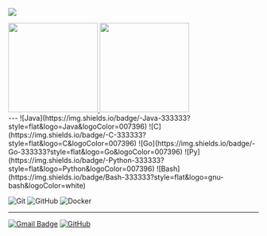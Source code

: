![](https://komarev.com/ghpvc/?username=bluurw&color=006bed)

<div>
  <a href="https://github.com/bluurw" title="Bluurw">
    <img height="180em" src="https://github-readme-stats.vercel.app/api?username=bluurw&theme=dracula&show_icons=true" />
    <img height="180em" src="https://github-readme-stats.vercel.app/api/top-langs/?username=bluurw&theme=dracula&show_icons=true" />
  </a>
</div>
---
![Java](https://img.shields.io/badge/-Java-333333?style=flat&logo=Java&logoColor=007396)
![C](https://img.shields.io/badge/-C-333333?style=flat&logo=C&logoColor=007396)
![Go](https://img.shields.io/badge/-Go-333333?style=flat&logo=Go&logoColor=007396)
![Py](https://img.shields.io/badge/-Python-333333?style=flat&logo=Python&logoColor=007396)
![Bash](https://img.shields.io/badge/Bash-333333?style=flat&logo=gnu-bash&logoColor=white)

![Git](https://img.shields.io/badge/-Git-333333?style=flat&logo=git)
![GitHub](https://img.shields.io/badge/-GitHub-333333?style=flat&logo=github)
![Docker](https://img.shields.io/badge/-Docker-333333?style=flat&logo=docker)

---
[![Gmail Badge](https://img.shields.io/badge/-bluuryface@protonmail.com-006bed?style=flat-square&logo=Gmail&logoColor=white&link=mailto:bluuryface@protonmail.com)](mailto:bluuryface@protonmail.com)
[![GitHub](https://img.shields.io/github/followers/bluurw?label=follow&style=social)](https://github.com/bluurw)
